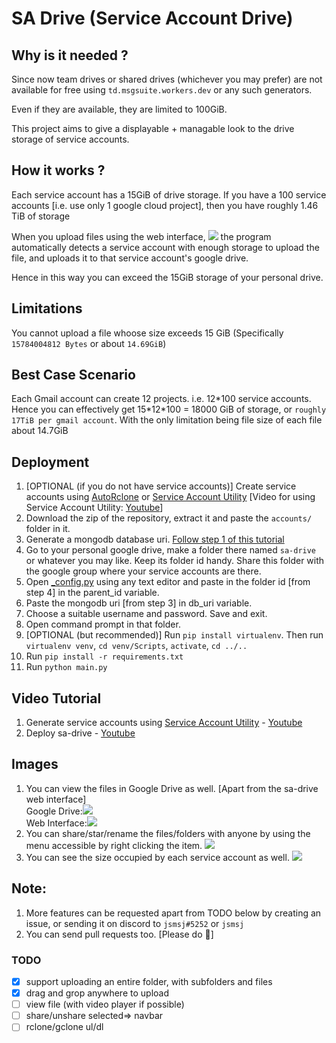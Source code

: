# SA Drive (Service Account Drive)


## Why is it needed ?
Since now team drives or shared drives (whichever you may prefer) are not available for free using `td.msgsuite.workers.dev` or any such generators.

Even if they are available, they are limited to 100GiB.

This project aims to give a displayable + managable look to the drive storage of service accounts.

## How it works ?
Each service account has a 15GiB of drive storage. 
If you have a 100 service accounts [i.e. use only 1 google cloud project], then you have roughly 1.46 TiB of storage

When you upload files using the web interface, ![](https://i.imgur.com/x40pzu2.png) the program automatically detects a service account with enough storage to upload the file, and uploads it to that service account's google drive.

Hence in this way you can exceed the 15GiB storage of your personal drive.

## Limitations
You cannot upload a file whoose size exceeds 15 GiB (Specifically `15784004812 Bytes` or about `14.69GiB`)

## Best Case Scenario
Each Gmail account can create 12 projects. i.e. 12*100 service accounts. 
Hence you can effectively get 15\*12\*100 = 18000 GiB of storage, or `roughly 17TiB per gmail account`. With the only limitation being file size of each file about 14.7GiB


## Deployment

1. [OPTIONAL (if you do not have service accounts)] Create service accounts using [AutoRclone](https://github.com/xyou365/AutoRclone) or [Service Account Utility](./Service%20Account%20Utility/) [Video for using Service Account Utility: [Youtube](https://youtu.be/PlR6nXF7WNI)]
2. Download the zip of the repository, extract it and paste the `accounts/` folder in it.
3. Generate a mongodb database uri. [Follow step 1 of this tutorial](https://www.youtube.com/watch?v=MfnP1M0BW7Y)
4. Go to your personal google drive, make a folder there named `sa-drive` or whatever you may like. Keep its folder id handy. Share this folder with the google group where your service accounts are there.
5. Open [_config.py](./_config.py) using any text editor and paste in the folder id [from step 4] in the parent_id variable.
6. Paste the mongodb uri [from step 3] in db_uri variable.
7. Choose a suitable username and password. Save and exit.
8. Open command prompt in that folder.
9. [OPTIONAL (but recommended)] Run `pip install virtualenv`. Then run `virtualenv venv`, `cd venv/Scripts`, `activate`, `cd ../..`
10. Run `pip install -r requirements.txt`
11. Run `python main.py`

## Video Tutorial

1. Generate service accounts using [Service Account Utility](./Service%20Account%20Utility/) - [Youtube](https://youtu.be/PlR6nXF7WNI)
2. Deploy sa-drive - [Youtube](https://youtu.be/JzlYnIL6azY)
   
## Images
1. You can view the files in Google Drive as well. [Apart from the sa-drive web interface] <br>Google Drive:![](https://i.imgur.com/lUsxy5S.png)<br>Web Interface:![](https://i.imgur.com/0C6rbNZ.png)
2. You can share/star/rename the files/folders with anyone by using the menu accessible by right clicking the item. ![](https://i.imgur.com/m4N5qIn.png)
3. You can see the size occupied by each service account as well. ![](https://i.imgur.com/UK6OhSV.png)

## Note:
1. More features can be requested apart from TODO below by creating an issue, or sending it on discord to `jsmsj#5252` or `jsmsj`
2. You can send pull requests too. [Please do 🙏]

### TODO
- [x] support uploading an entire folder, with subfolders and files
- [x] drag and grop anywhere to upload
- [ ] view file (with video player if possible)
- [ ] share/unshare selected=> navbar
- [ ] rclone/gclone ul/dl